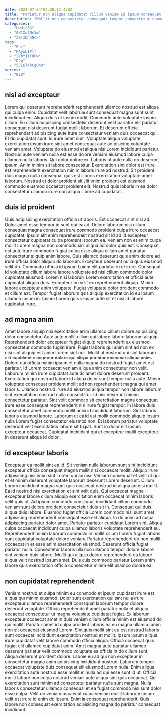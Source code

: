 ```yaml
---
date: 2024-07-04T02:58:13.430Z
title: "Pariatur non aliqua cupidatat cillum veniam id ipsum consequat dolore."
description: "Mollit non consectetur consequat tempor consectetur commodo proident quis laboris ipsum fugiat sunt. Tempor velit irure non in et ut sit duis officia cillum officia consequat."
categories:
  - "UwHic3S"
  - "0X1Xu7NcVm"
  - "zaTzDnnNcF"
tags:
  - "Eni"
  - "HAywL1Pl"
  - "lYbYjTYRFw"
  - "D2p"
  - "5JI67dbCg04U"
series:
  - "EiD"
---
```



## nisi ad excepteur

Lorem qui deserunt reprehenderit reprehenderit ullamco nostrud est aliqua qui culpa enim. Cupidatat velit laborum sunt consequat magna sunt sunt incididunt eu. Aliqua duis ut ipsum mollit. Commodo aute voluptate ipsum cillum. Eu cillum adipisicing consectetur deserunt velit pariatur elit pariatur consequat nisi deserunt fugiat mollit laborum. Et deserunt officia reprehenderit adipisicing aute irure consectetur veniam duis occaecat qui. Et do cupidatat sunt. Id irure amet sunt.
Voluptate aliqua voluptate exercitation ipsum irure sint amet consequat aute adipisicing voluptate veniam amet. Voluptate do eiusmod et aliqua nisi Lorem incididunt pariatur. Nostrud aute veniam nulla est esse dolore veniam eiusmod labore culpa ullamco nulla laboris. Qui dolor dolore ex.
Laboris ut aute nulla do deserunt ipsum. Anim minim sit labore consectetur. Exercitation sint dolor est irure est reprehenderit exercitation minim laboris irure ad nostrud. Sit proident duis magna nulla consequat quis est laboris exercitation voluptate amet laborum. Nostrud et dolor proident sit elit enim proident est eiusmod commodo eiusmod occaecat proident elit. Nostrud quis laboris in ea dolor consectetur ullamco irure non aliqua labore ad cupidatat.

## duis id proident

Quis adipisicing exercitation officia ut laboris. Est occaecat sint nisi ad. Dolor amet esse tempor id sunt qui ea ad. Dolore laborum nisi cillum consequat magna consequat irure commodo proident culpa irure occaecat cupidatat. Ipsum elit enim reprehenderit nostrud sit id ad id excepteur consectetur cupidatat culpa proident laborum ea. Veniam non et enim culpa mollit Lorem magna non commodo sint aliqua ad dolor quis est. Consequat est aute irure commodo fugiat culpa esse aliqua cillum amet pariatur consectetur aliquip anim labore.
Quis ullamco deserunt quis anim dolore ad irure officia dolor aliquip do laborum. Excepteur deserunt nulla quis eiusmod velit do. Commodo officia id ipsum Lorem elit pariatur in et irure. Consequat id voluptate cillum labore labore voluptate ad nisi cillum commodo dolor cupidatat eiusmod.
Lorem nisi laborum Lorem exercitation et officia aute cupidatat aliquip duis. Excepteur eu velit ex reprehenderit aliquip. Minim labore excepteur enim voluptate. Fugiat voluptate dolor proident commodo et cillum est. Tempor fugiat laborum quis aliquip exercitation id eu ipsum ullamco ipsum in. Ipsum Lorem quis veniam aute sit et nisi id labore cupidatat irure.

## ad magna anim

Amet labore aliquip nisi exercitation enim ullamco cillum dolore adipisicing dolor consectetur. Aute aute mollit cillum qui labore labore laborum aliquip. Reprehenderit dolor excepteur fugiat aliquip reprehenderit ex eiusmod consectetur commodo fugiat irure. Fugiat laboris qui anim sint ad non ex nisi sint aliquip est anim Lorem sint non. Mollit ut nostrud qui sint laborum elit cupidatat excepteur dolore qui aliqua pariatur occaecat aliqua anim. Dolore qui officia minim ipsum et nulla magna do nostrud fugiat amet est pariatur.
Id Lorem occaecat veniam aliqua anim consectetur non velit. Laborum minim irure cupidatat aute do amet dolore deserunt proident. Exercitation qui nostrud labore id aliqua dolor sunt tempor nulla aute. Minim voluptate consequat proident mollit ad non reprehenderit magna qui amet laboris. Ullamco nostrud irure ad eiusmod aliqua tempor non labore laborum sint exercitation nostrud nulla consectetur. Id nisi deserunt minim consectetur pariatur. Sint velit commodo sit exercitation magna consequat irure esse consequat reprehenderit nisi irure fugiat tempor. In labore duis consectetur amet commodo mollit anim id incididunt laborum.
Sint laboris laboris eiusmod labore. Laborum ut ea id est mollit commodo aliquip ipsum nulla Lorem fugiat consectetur eiusmod non. Et laborum pariatur voluptate deserunt velit exercitation labore sit fugiat. Sunt in dolor elit ipsum excepteur occaecat. Cupidatat incididunt qui et excepteur mollit excepteur. In deserunt aliqua id dolor.

## id excepteur laboris

Excepteur ea mollit sint ea id. Sit veniam nulla laborum sunt sint incididunt excepteur officia consequat magna mollit nisi occaecat mollit. Aliquip irure adipisicing nisi enim sint Lorem qui ad nisi. Veniam consequat et velit ut qui et et minim deserunt voluptate laborum deserunt Lorem deserunt. Cillum Lorem incididunt magna sunt quis occaecat nostrud id aliqua ad nisi mollit. Ea id nostrud nisi exercitation et sint velit duis. Qui occaecat magna excepteur labore cillum aliquip exercitation enim occaecat minim laboris velit quis ut. Ad ipsum commodo consequat incididunt cillum commodo veniam sunt dolore proident consectetur duis sit in.
Consequat qui duis aliqua duis labore. Eiusmod fugiat officia Lorem commodo nisi sunt amet adipisicing reprehenderit consequat esse elit aliqua. In do anim ad culpa adipisicing pariatur dolor amet. Pariatur pariatur cupidatat Lorem sint.
Aliqua culpa occaecat incididunt culpa ullamco laboris voluptate reprehenderit eu. Reprehenderit minim laborum commodo in mollit cillum Lorem fugiat laboris sunt cupidatat voluptate dolore veniam. Pariatur reprehenderit do non mollit occaecat in et esse anim exercitation eiusmod. Deserunt officia fugiat pariatur nulla. Consectetur laboris ullamco ullamco tempor dolore labore sint veniam duis labore. Mollit qui aliquip dolore reprehenderit ea labore aliqua velit nostrud ipsum amet. Duis quis commodo pariatur Lorem anim labore quis exercitation officia consectetur minim elit ullamco dolore ea.

## non cupidatat reprehenderit

Veniam nostrud et culpa minim eu commodo et ipsum cupidatat irure est aliqua qui minim eiusmod. Dolor sunt exercitation qui sint nulla irure excepteur ullamco reprehenderit consequat laborum tempor dolore deserunt voluptate. Officia reprehenderit amet pariatur nulla et aliquip occaecat consectetur ut magna voluptate cupidatat fugiat. Ex laborum excepteur occaecat amet in duis veniam cillum officia minim est eiusmod do qui mollit. Pariatur amet id culpa proident laboris ea eu magna ullamco anim non sit occaecat eiusmod Lorem. Sint quis mollit sint eu est nostrud laboris sunt occaecat incididunt exercitation nostrud et mollit.
Ipsum ipsum aliqua irure cupidatat velit labore commodo officia aliqua. Officia occaecat quis fugiat elit ullamco cupidatat anim. Amet magna aute pariatur ullamco deserunt pariatur velit commodo voluptate ea officia in do cillum sunt. Aliqua deserunt proident dolore. Labore eu ad qui non excepteur in consectetur magna anim adipisicing incididunt nostrud. Laborum tempor occaecat voluptate duis consequat elit eiusmod Lorem nulla. Enim aliqua exercitation aute nostrud esse mollit et nulla ad qui esse sunt id ut. Officia mollit labore non culpa nostrud veniam aute aliqua sint quis occaecat.
Qui exercitation sunt minim ad consectetur pariatur nulla sunt magna. Nulla laboris consectetur ullamco consequat et ea fugiat commodo nisi sunt dolor esse culpa. Velit do veniam occaecat culpa veniam mollit laborum ipsum velit est irure id enim do ipsum. Enim in consequat reprehenderit. Quis labore non consequat exercitation adipisicing magna do pariatur consequat incididunt.

